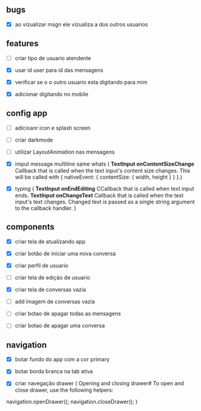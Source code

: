 ## bugs

- [x] ao vizualizar msgn ele vizualiza a dos outros usuarios

## features

- [ ] criar tipo de usuario atendente

- [x] usar id user para id das mensagens

- [x] verificar se o o outro usuario esta digitando para mim

- [x] adicionar digitando no mobile

## config app

- [ ] adicioanr icon e splash screen

- [ ] criar darkmode

- [ ] utilizar LayoutAnimation nas mensagens

- [x] imput message multiline same whats ( **TextInput onContentSizeChange** Callback that is called when the text input's content size changes. This will be called with { nativeEvent: { contentSize: { width, height } } }.)

- [x] typing ( **TextInput onEndEditing** CCallback that is called when text input ends.
      **TextInput onChangeText** Callback that is called when the text input's text changes. Changed text is passed as a single string argument to the callback handler.
      )

## components

- [x] criar tela de atualizando app

- [x] criar botão de iniciar uma nova conversa

- [x] criar perfil de usuario

- [ ] criar tela de edição de usuario

- [x] criar tela de conversas vazia

- [ ] add imagem de conversas vazia

- [ ] criar botao de apagar todas as mensagens

- [ ] criar botao de apagar uma conversa

## navigation

- [x] botar fundo do app com a cor primary

- [x] botar borda branca na tab ativa

- [x] criar navegação drawer (
      Opening and closing drawer#
      To open and close drawer, use the following helpers:

navigation.openDrawer();
navigation.closeDrawer();
)
